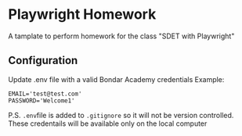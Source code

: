 # Playwright Homework
A tamplate to perform homework for the class "SDET with Playwright"

## Configuration
Update .env file with a valid Bondar Academy credentials
Example:
```
EMAIL='test@test.com'
PASSWORD='Welcome1'
```
P.S. ```.env```file is added to ```.gitignore``` so it will not be version controlled. 
These credentails will be available only on the local computer